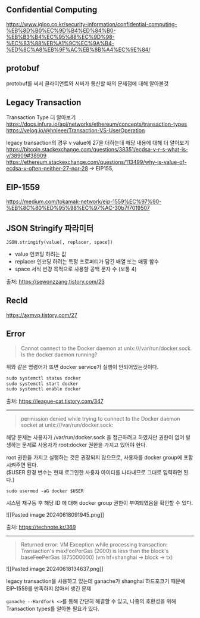 ## Confidential Computing



https://www.igloo.co.kr/security-information/confidential-computing-%EB%8D%B0%EC%9D%B4%ED%84%B0-%EB%B3%B4%EC%95%88%EC%9D%98-%EC%83%88%EB%A1%9C%EC%9A%B4-%ED%8C%A8%EB%9F%AC%EB%8B%A4%EC%9E%84/


## protobuf

protobuf를 써서 클라이언트와 서버가 통신할 때의 문제점에 대해 알아볼것

## Legacy Transaction

Transaction Type  더 알아보기
https://docs.infura.io/api/networks/ethereum/concepts/transaction-types
https://velog.io/@hnleee/Transaction-VS-UserOperation

legacy transaction의 경우 v value에 27을 더하는데 해당 내용에 대해 더 알아보기
https://bitcoin.stackexchange.com/questions/38351/ecdsa-v-r-s-what-is-v/38909#38909
https://ethereum.stackexchange.com/questions/113499/why-is-value-of-ecdsa-v-often-neither-27-nor-28
-> EIP155, 


## EIP-1559

https://medium.com/tokamak-network/eip-1559%EC%97%90-%EB%8C%80%ED%95%98%EC%97%AC-30b7f7019507


## JSON Stringify 파라미터

`JSON.stringify(value[, replacer, space])`
- value
  인코딩 하려는 값
- replacer
  인코딩 하려는 특정 프로퍼티가 담긴 배열 또는 매핑 함수
- space
  서식 변경 목적으로 사용할 공백 문자 수 (보통 4)

출처: https://sewonzzang.tistory.com/23


## RecId

https://axmvp.tistory.com/27


## Error

> Cannot connect to the Docker daemon at unix:///var/run/docker.sock. Is the docker daemon running?

위와 같은 명령어가 뜨면 docker service가 실행이 안되어있는것이다.

```bash
sudo systemctl status docker
sudo systemctl start docker
sudo systemctl enable docker
```

출처: https://league-cat.tistory.com/347

---

> permission denied while trying to connect to the Docker daemon socket at unix:///var/run/docker.sock:

해당 문제는 사용자가 /var/run/docker.sock 을 접근하려고 하였지만 권한이 없어 발생하는 문제로 사용자가 root:docker 권한을 가지고 있어야 한다.

root 권한을 가지고 실행하는 것은 권장되지 않으므로, 사용자를 docker group에 포함시켜주면 된다.   
($USER 환경 변수는 현재 로그인한 사용자 아이디를 나타내므로 그대로 입력하면 된다.)

```
sudo usermod -aG docker $USER
```

시스템 재구동 후 해당 ID 에 대해 docker group 권한이 부여되였음을 확인할 수 있다.

![[Pasted image 20240618091945.png]]

출처: https://technote.kr/369

---

> Returned error: VM Exception while processing transaction: Transaction's maxFeePerGas (2000) is less than the block's baseFeePerGas (875000000) (vm hf=shanghai -> block -> tx)

![[Pasted image 20240618134637.png]]

legacy transaction을 사용하고 있는데 ganache가 shanghai 하드포크기 때문에 EIP-1559를 만족하지 않아서 생긴 문제

`ganache --Hardfork <>`를 통해 간단히 해결할 수 있고, 나중의 호환성을 위해 Transaction types를 알아볼 필요가 있다.